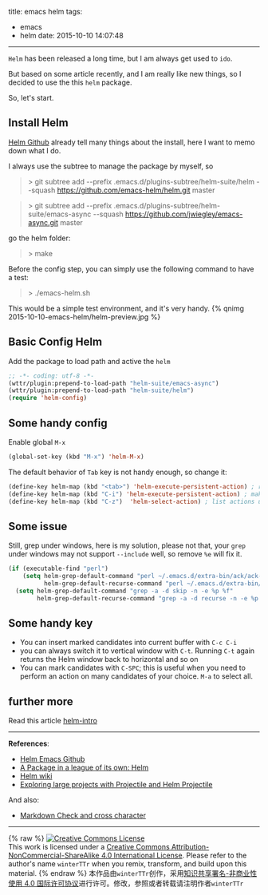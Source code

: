 title: emacs helm
tags:
  - emacs
  - helm
date: 2015-10-10 14:07:48
---


`Helm` has been released a long time, but I am always get used to `ido`.

But based on some article recently, and I am really like new things, so I decided to use the this `helm` package.

So, let's start.

<!--more-->

## Install Helm
[Helm Github](https://github.com/emacs-helm/helm) already tell many things about the install, here I want to memo down what I do.

I always use the subtree to manage the package by myself, so
> &gt; git subtree add --prefix .emacs.d/plugins-subtree/helm-suite/helm --squash https://github.com/emacs-helm/helm.git master

> &gt; git subtree add --prefix .emacs.d/plugins-subtree/helm-suite/emacs-async --squash https://github.com/jwiegley/emacs-async.git master

go the helm folder:
> &gt; make

Before the config step, you can simply use the following command to have a test:
> &gt; ./emacs-helm.sh

This would be a simple test environment, and it's very handy.
{% qnimg 2015-10-10-emacs-helm/helm-preview.jpg %}


## Basic Config Helm
Add the package to load path and active the `helm`
```lisp
;; -*- coding: utf-8 -*-
(wttr/plugin:prepend-to-load-path "helm-suite/emacs-async")
(wttr/plugin:prepend-to-load-path "helm-suite/helm")
(require 'helm-config)
```


## Some handy config
Enable global `M-x`
```lisp
(global-set-key (kbd "M-x") 'helm-M-x)
```

The default behavior of `Tab` key is not handy enough, so change it:
```lisp
(define-key helm-map (kbd "<tab>") 'helm-execute-persistent-action) ; rebind tab to run persistent action
(define-key helm-map (kbd "C-i") 'helm-execute-persistent-action) ; make TAB works in terminal
(define-key helm-map (kbd "C-z")  'helm-select-action) ; list actions using C-z
```


## Some issue
Still, grep under windows, here is my solution, please not that, your `grep` under windows may not support `--include` well, so remove `%e` will fix it.
```lisp
(if (executable-find "perl")
    (setq helm-grep-default-command "perl ~/.emacs.d/extra-bin/ack/ack-standalone.pl -Hn --no-group --no-color %p %f"
          helm-grep-default-recurse-command "perl ~/.emacs.d/extra-bin/ack/ack-standalone.pl -H --no-group --no-color %p %f")
  (setq helm-grep-default-command "grep -a -d skip -n -e %p %f"
        helm-grep-default-recurse-command "grep -a -d recurse -n -e %p %f"))
```


## Some handy key
- You can insert marked candidates into current buffer with `C-c C-i`
- you can always switch it to vertical window with `C-t`. Running `C-t` again returns the Helm window back to horizontal and so on
- You can mark candidates with `C-SPC`; this is useful when you need to perform an action on many candidates of your choice. `M-a` to select all.

## further more
Read this article [helm-intro](http://tuhdo.github.io/helm-intro.html)


---

**References**:

- [Helm Emacs Github](https://github.com/emacs-helm/helm)
- [A Package in a league of its own: Helm](http://tuhdo.github.io/helm-intro.html)
- [Helm wiki](https://github.com/emacs-helm/helm/wiki#25-developping-using-helm-framework)
- [Exploring large projects with Projectile and Helm Projectile](http://tuhdo.github.io/helm-projectile.html)

And also:

- [Markdown Check and cross character](http://stackoverflow.com/questions/712132/in-html-i-can-make-a-checkmark-with-x2713-is-there-a-corresponding-x-mark)

---
{% raw %}
<a rel="license" href="http://creativecommons.org/licenses/by-nc-sa/4.0/"><img alt="Creative Commons License" style="border-width:0" src="https://i.creativecommons.org/l/by-nc-sa/4.0/88x31.png" /></a><br />This work is licensed under a <a rel="license" href="http://creativecommons.org/licenses/by-nc-sa/4.0/">Creative Commons Attribution-NonCommercial-ShareAlike 4.0 International License</a>.
Please refer to the author's name `winterTTr` when you remix, transform, and build upon this material. 
{% endraw %}
本作品由`winterTTr`创作，采用[知识共享署名-非商业性使用 4.0 国际许可协议](http://creativecommons.org/licenses/by-nc-sa/4.0/)进行许可。修改，参照或者转载请注明作者`winterTTr`
